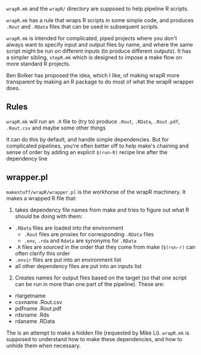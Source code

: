 `wrapR.mk` and the `wrapR/` directory are supposed to help pipeline R scripts.

`wrapR.mk` has a rule that wraps R scripts in some simple code, and produces `.Rout` and `.RData` files that can be used in subsequent scripts.

`wrapR.mk` is intended for complicated, piped projects where you don't always want to specify input and output files by name, and where the same script might be run on different inputs (to produce different outputs). It has a simpler sibling, `stepR.mk` which is designed to impose a make flow on more standard R projects.

Ben Bolker has proposed the idea, which I like, of making wrapR more transparent by making an R package to do most of what the wrapR wrapper does.

## Rules

`wrapR.mk` will run an `.R` file to (try to) produce `.Rout`, `.RData`, `.Rout.pdf`, `.Rout.csv` and maybe some other things

It can do this by default, and handle simple dependencies. But for complicated pipelines, you're often better off to help make's chaining and sense of order by adding an explicit `$(run-R)` recipe line after the dependency line

## wrapper.pl

`makestuff/wrapR/wrapper.pl` is the workhorse of the wrapR machinery.  It makes a wrapped R file that:

1) takes dependency file names from make and tries to figure out what R should be doing with them:
* `.RData` files are loaded into the environment
	* `.Rout` files are proxies for corresponding `.RData` files
	* `.env`, `.rda` and `Rdata` are synonyms for `.RData`
* `.R` files are sourced in the order that they come from make (`$(run-r)` can often clarify this order
* `.envir` files are put into an environment list
* all other dependency files are put into an inputs list

2) Creates names for output files based on the target (so that one script can be run in more than one part of the pipeline). These are:
* rtargetname <target>
* csvname <target>.Rout.csv
* pdfname <dottarget>.Rout.pdf
* rdsname <dottarget>.Rds
* rdaname <dottarget>.RData

The <dottarget> is an attempt to make a hidden file (requested by Mike Li). `wrapR.mk` is supposed to understand how to make these dependencies, and how to unhide them when necessary.
